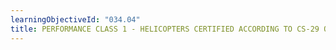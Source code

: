 ```yaml
---
learningObjectiveId: "034.04"
title: PERFORMANCE CLASS 1 - HELICOPTERS CERTIFIED ACCORDING TO CS-29 ONLY
---
```

